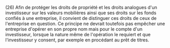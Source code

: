 (26) Afin de protéger les droits de propriété et les droits analogues d'un investisseur sur les valeurs mobilières ainsi que ses droits sur les fonds confiés à une entreprise, il convient de distinguer ces droits de ceux de l'entreprise en question. Ce principe ne devrait toutefois pas empêcher une entreprise d'opérer en son propre nom mais pour le compte d'un investisseur, lorsque la nature même de l'opération le requiert et que l'investisseur y consent, par exemple en procédant au prêt de titres.